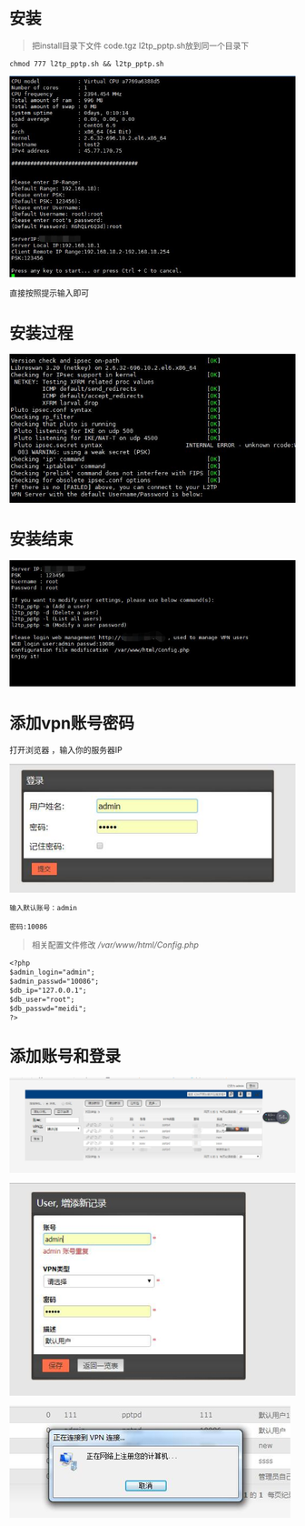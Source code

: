 # 安装
> 把install目录下文件 code.tgz l2tp_pptp.sh放到同一个目录下
```
chmod 777 l2tp_pptp.sh && l2tp_pptp.sh
```
![](https://raw.githubusercontent.com/wfcz10086/phpvpn/master/jpg/1.jpg)

直接按照提示输入即可


# 安装过程
![](https://raw.githubusercontent.com/wfcz10086/phpvpn/master/jpg/2.jpg)

# 安装结束
![](https://raw.githubusercontent.com/wfcz10086/phpvpn/master/jpg/4.jpg)

# 添加vpn账号密码

打开浏览器 ，输入你的服务器IP


![](https://github.com/wfcz10086/phpvpn/blob/master/jpg/login.jpg?raw=true)
```
输入默认账号：admin

密码:10086

```
> 相关配置文件修改  */var/www/html/Config.php*

```
<?php
$admin_login="admin";
$admin_passwd="10086";
$db_ip="127.0.0.1";
$db_user="root";
$db_passwd="meidi";
?>

```

# 添加账号和登录
![](https://github.com/wfcz10086/phpvpn/blob/master/jpg/index.jpg?raw=true)

![](https://github.com/wfcz10086/phpvpn/blob/master/jpg/add_user.jpg?raw=true)

![](https://github.com/wfcz10086/phpvpn/blob/master/jpg/l2tp.jpg?raw=true)
